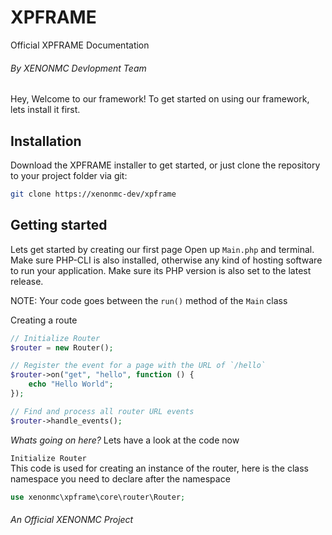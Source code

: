 # XPFRAME
Official XPFRAME Documentation 
###### By XENONMC Devlopment Team

Hey, Welcome to our framework!  To get started on using our framework, lets install it first.

## Installation
Download the XPFRAME installer to get started, or just clone the repository to your project folder via git:
```bash
git clone https://xenonmc-dev/xpframe
````

## Getting started
Lets get started by creating our first page
Open up `Main.php` and terminal.  Make sure PHP-CLI is also installed, otherwise any kind of hosting software to run your application.  Make sure its PHP version is also set to the latest release.

NOTE: Your code goes between the `run()` method of the `Main` class

Creating a route
```php
// Initialize Router
$router = new Router();

// Register the event for a page with the URL of `/hello`
$router->on("get", "hello", function () {
    echo "Hello World";
});

// Find and process all router URL events
$router->handle_events();
```

*Whats going on here?* Lets have a look at the code now

`Initialize Router`<br>
This code is used for creating an instance of the router, here is the class namespace you need to declare after the namespace
```php
use xenonmc\xpframe\core\router\Router;
```

###### An Official XENONMC Project
